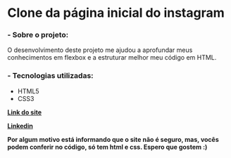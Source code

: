 # Clone da página inicial do instagram

### **- Sobre o projeto:**
O desenvolvimento deste projeto me ajudou a aprofundar meus conhecimentos em flexbox e a estruturar melhor meu código em HTML.

### **- Tecnologias utilizadas:**
* HTML5
* CSS3

**[Link do site](https://crisgaius.github.io/instagram-clone/#)**

**[Linkedin](https://www.linkedin.com/in/cristiano-santos-dev/)** <br>

**Por algum motivo está informando que o site não é seguro, mas, vocês podem conferir no código, só tem html e css. Espero que gostem :)**

